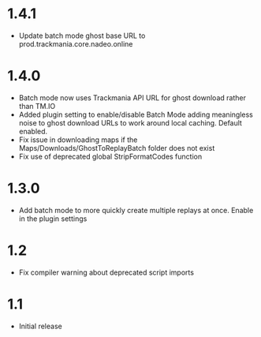# 1.4.1

* Update batch mode ghost base URL to prod.trackmania.core.nadeo.online

# 1.4.0

* Batch mode now uses Trackmania API URL for ghost download rather than TM.IO
* Added plugin setting to enable/disable Batch Mode adding meaningless noise to ghost download URLs to work around local caching. Default enabled.
* Fix issue in downloading maps if the Maps/Downloads/GhostToReplayBatch folder does not exist
* Fix use of deprecated global StripFormatCodes function

# 1.3.0

* Add batch mode to more quickly create multiple replays at once. Enable in the plugin settings


# 1.2

* Fix compiler warning about deprecated script imports


# 1.1

* Initial release
